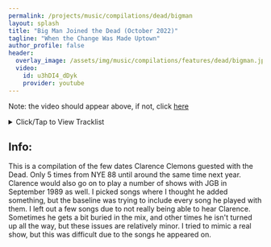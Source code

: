 ```yaml
---
permalink: /projects/music/compilations/dead/bigman
layout: splash
title: "Big Man Joined the Dead (October 2022)"
tagline: "When the Change Was Made Uptown"
author_profile: false
header:
  overlay_image: /assets/img/music/compilations/features/dead/bigman.jpg
  video:
    id: u3hDI4_dDyk
    provider: youtube
---
```


Note: the video should appear above, if not, click [here](https://www.youtube.com/watch?v=u3hDI4_dDyk)

<details>
<summary>Click/Tap to View Tracklist</summary>
<pre>
<code>
Set 1:
Sugar Magnolia (1988-12-31) >
Touch of Gray (1988-12-31) >
Man Smart (Woman Smarter) (1988-12-31)
Wang Dang Doodle (1988-12-31)
West L.A. Fadeaway (1988-12-31)
Stuck Inside Of Mobile With The Memphis Blues Again (1989-05-27)
Ship of Fools (1989-12-06)
Bird Song (1989-05-27) >
Promised Land (1989-05-27)

Set 2:
Fire on the Mountain (1989-05-27)
Iko Iko (1989-12-27)
Estimated Prophet (1989-06-21) >
Eyes of the World (1989-06-21)
All Along the Watchtower (1989-12-06) >
Standing on the Moon (1989-12-06)
Truckin (1989-06-21) >
The Other One (1989-06-21) >
Morning Dew (1989-06-21) >
Turn On Your Lovelight (1989-06-21)

Encores:
Sunshine Daydream (1989-12-06)
Goin' Down the Road Feelin' Bad (1988-12-31) >
One More Saturday Night (1988-12-31)
Brokedown Palace (1989-06-21)
</code>
</pre>
</details>

## Info:

This is a compilation of the few dates Clarence Clemons guested with the Dead. Only 5 times from NYE 88 until around the same time next year. Clarence would also go on to play a number of shows with JGB in September 1989 as well. I picked songs where I thought he added something, but the baseline was trying to include every song he played with them. I left out a few songs due to not really being able to hear Clarence. Sometimes he gets a bit buried in the mix, and other times he isn't turned up all the way, but these issues are relatively minor. I tried to mimic a real show, but this was difficult due to the songs he appeared on.

